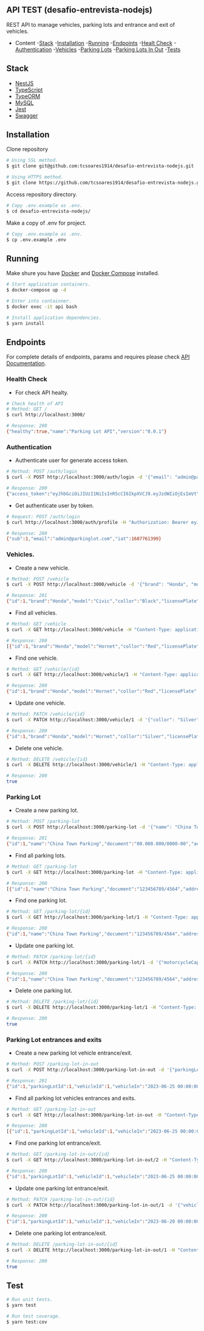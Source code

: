 ## API TEST (desafio-entrevista-nodejs)

REST API to manage vehicles, parking lots and entrance and exit of vehicles.

- Content
    -[Stack](#stack)
    -[Installation](#installation)
    -[Running](#running)
    -[Endpoints](#endpoints)
        -[Healt Check](#health-check)
        -[Authentication](#authentication)
        -[Vehicles](#vehicles)
        -[Parking Lots](#parking-lot)
        -[Parking Lots In Out](#parking-lot-in-out)
    -[Tests](#tests)

## Stack <a name="stack"></a>

* [NestJS](https://github.com/nestjs/nest)
* [TypeScript](https://github.com/nestjs/nest)
* [TypeORM](https://typeorm.io/)
* [MySQL](https://www.mysql.com/)
* [Jest](https://jestjs.io/)
* [Swagger](https://swagger.io/)

## Installation <a name="installation"></a>

Clone repository

```bash
# Using SSL method.
$ git clone git@github.com:tcsoares1914/desafio-entrevista-nodejs.git

# Using HTTPS method.
$ git clone https://github.com/tcsoares1914/desafio-entrevista-nodejs.git
```

Access repository directory.

```bash
# Copy .env.example as .env.
$ cd desafio-entrevista-nodejs/
```

Make a copy of .env for project.

```bash
# Copy .env.example as .env.
$ cp .env.example .env
```

## Running <a name="running"></a>

Make shure you have [Docker](https://docs.docker.com/engine/install/) and [Docker Compose](https://docs.docker.com/compose/install/) installed.

```bash
# Start application containers.
$ docker-compose up -d
```

```bash
# Enter into containner.
$ docker exec -it api bash

# Install application dependencies.
$ yarn install
```

## Endpoints <a name="endpoints"></a>

For complete details of endpoints, params and requires please check [API Documentation](http://localhost:3000/swagger).

### Health Check <a name="health-check"></a>

* For check API healty.

```bash
# Check health of API
# Method: GET /
$ curl http://localhost:3000/

# Response: 200
{"healthy":true,"name":"Parking Lot API","version":"0.0.1"}
```

### Authentication <a name="authentication"></a>

* Authenticate user for generate access token.

```bash
# Method: POST /auth/login
$ curl -X POST http://localhost:3000/auth/login -d '{"email": "admin@parkinglot.com", "password": "password"}' -H "Content-Type: application/json"

# Response: 200
{"access_token":"eyJhbGciOiJIUzI1NiIsInR5cCI6IkpXVCJ9.eyJzdWIiOjEsImVtYWlsIjoiYWRtaW5AcGFya2luZ2xvdC5jb20iLCJpYXQiOjE2ODc3NjEzOTl9.my4MLXefPrCHYhkjGEtIcpcyKzbgKoEEk3UJ9vu5_UM"}
```

* Get authenticate user by token.

```bash
# Request: POST /auth/login
$ curl http://localhost:3000/auth/profile -H "Authorization: Bearer eyJhbGciOiJIUzI1NiIsInR5cCI6IkpXVCJ9.eyJzdWIiOjEsImVtYWlsIjoiYWRtaW5AcGFya2luZ2xvdC5jb20iLCJpYXQiOjE2ODc3NjEzOTl9.my4MLXefPrCHYhkjGEtIcpcyKzbgKoEEk3UJ9vu5_UM"

# Response: 200
{"sub":1,"email":"admin@parkinglot.com","iat":1687761399}
```

### Vehicles. <a name="vehicles"></a>

* Create a new vehicle.

```bash
# Method: POST /vehicle
$ curl -X POST http://localhost:3000/vehicle -d '{"brand": "Honda", "model": "Civic", "collor": "Black", "licensePlate": "AAA 0000", "type": "Car"}' -H "Content-Type: application/json" -H "Authorization: Bearer eyJhbGciOiJIUzI1NiIsInR5cCI6IkpXVCJ9.eyJzdWIiOjEsImVtYWlsIjoiYWRtaW5AcGFya2luZ2xvdC5jb20iLCJpYXQiOjE2ODc3NjEzOTl9.my4MLXefPrCHYhkjGEtIcpcyKzbgKoEEk3UJ9vu5_UM"

# Response: 201
{"id":1,"brand":"Honda","model":"Civic","collor":"Black","licensePlate":"AAA 0000","type":"Car","createdAt":"2023-06-26T06:53:25.392Z","updatedAt":"2023-06-26T06:53:25.392Z"}
```

* Find all vehicles.

```bash
# Method: GET /vehicle
$ curl -X GET http://localhost:3000/vehicle -H "Content-Type: application/json" -H "Authorization: Bearer eyJhbGciOiJIUzI1NiIsInR5cCI6IkpXVCJ9.eyJzdWIiOjEsImVtYWlsIjoiYWRtaW5AcGFya2luZ2xvdC5jb20iLCJpYXQiOjE2ODc3NjEzOTl9.my4MLXefPrCHYhkjGEtIcpcyKzbgKoEEk3UJ9vu5_UM"

# Response: 200
[{"id":1,"brand":"Honda","model":"Hornet","collor":"Red","licensePlate":"CCC 1212","type":"Motorcycle","createdAt":"2023-06-26T04:44:57.155Z","updatedAt":"2023-06-26T04:44:57.155Z"}]
```

* Find one vehicle.

```bash
# Method: GET /vehicle/{id}
$ curl -X GET http://localhost:3000/vehicle/1 -H "Content-Type: application/json" -H "Authorization: Bearer eyJhbGciOiJIUzI1NiIsInR5cCI6IkpXVCJ9.eyJzdWIiOjEsImVtYWlsIjoiYWRtaW5AcGFya2luZ2xvdC5jb20iLCJpYXQiOjE2ODc3NjEzOTl9.my4MLXefPrCHYhkjGEtIcpcyKzbgKoEEk3UJ9vu5_UM"

# Response: 200
{"id":1,"brand":"Honda","model":"Hornet","collor":"Red","licensePlate":"CCC 1212","type":"Motorcycle","createdAt":"2023-06-26T04:44:57.155Z","updatedAt":"2023-06-26T04:44:57.155Z"}
```

* Update one vehicle.

```bash
# Method: PATCH /vehicle/{id}
$ curl -X PATCH http://localhost:3000/vehicle/1 -d '{"collor": "Silver"}' -H "Content-Type: application/json" -H "Authorization: Bearer eyJhbGciOiJIUzI1NiIsInR5cCI6IkpXVCJ9.eyJzdWIiOjEsImVtYWlsIjoiYWRtaW5AcGFya2luZ2xvdC5jb20iLCJpYXQiOjE2ODc3NjEzOTl9.my4MLXefPrCHYhkjGEtIcpcyKzbgKoEEk3UJ9vu5_UM"

# Response: 200
{"id":1,"brand":"Honda","model":"Hornet","collor":"Silver","licensePlate":"CCC 1212","type":"Motorcycle","createdAt":"2023-06-26T04:44:57.155Z","updatedAt":"2023-06-26T04:44:57.155Z"}
```

* Delete one vehicle.

```bash
# Method: DELETE /vehicle/{id}
$ curl -X DELETE http://localhost:3000/vehicle/1 -H "Content-Type: application/json" -H "Authorization: Bearer eyJhbGciOiJIUzI1NiIsInR5cCI6IkpXVCJ9.eyJzdWIiOjEsImVtYWlsIjoiYWRtaW5AcGFya2luZ2xvdC5jb20iLCJpYXQiOjE2ODc3NjEzOTl9.my4MLXefPrCHYhkjGEtIcpcyKzbgKoEEk3UJ9vu5_UM"

# Response: 200
true
```

### Parking Lot <a name="parking-lot"></a>

* Create a new parking lot.

```bash
# Method: POST /parking-lot
$ curl -X POST http://localhost:3000/parking-lot -d '{"name": "China Town Parking", "document": "00.000.000/0000-00", "address": "Rua das Casas, 42, Centro - Rio de Janeiro", "phone": "2190009090", "motorcycleCapacity": 10, "carCapacity": 20}' -H "Content-Type: application/json" -H "Authorization: Bearer eyJhbGciOiJIUzI1NiIsInR5cCI6IkpXVCJ9.eyJzdWIiOjEsImVtYWlsIjoiYWRtaW5AcGFya2luZ2xvdC5jb20iLCJpYXQiOjE2ODc3NjEzOTl9.my4MLXefPrCHYhkjGEtIcpcyKzbgKoEEk3UJ9vu5_UM"

# Response: 201
{"id":1,"name":"China Town Parking","document":"00.000.000/0000-00","address":"Rua das Casas, 42, Centro - Rio de Janeiro","phone":"2190009090","motorcycleCapacity":10,"carCapacity":20,"createdAt":"2023-06-26T07:16:15.767Z","updatedAt":"2023-06-26T07:16:15.767Z"}
```

* Find all parking lots.

```bash
# Method: GET /parking-lot
$ curl -X GET http://localhost:3000/parking-lot -H "Content-Type: application/json" -H "Authorization: Bearer eyJhbGciOiJIUzI1NiIsInR5cCI6IkpXVCJ9.eyJzdWIiOjEsImVtYWlsIjoiYWRtaW5AcGFya2luZ2xvdC5jb20iLCJpYXQiOjE2ODc3NjEzOTl9.my4MLXefPrCHYhkjGEtIcpcyKzbgKoEEk3UJ9vu5_UM"

# Response: 200
[{"id":1,"name":"China Town Parking","document":"123456789/4564","address":"Endereco","phone":"11989898989","motorcycleCapacity":15,"carCapacity":10,"createdAt":"2023-06-26T05:25:31.417Z","updatedAt":"2023-06-26T05:25:31.417Z"}]
```

* Find one parking lot.

```bash
# Method: GET /parking-lot/{id}
$ curl -X GET http://localhost:3000/parking-lot/1 -H "Content-Type: application/json" -H "Authorization: Bearer eyJhbGciOiJIUzI1NiIsInR5cCI6IkpXVCJ9.eyJzdWIiOjEsImVtYWlsIjoiYWRtaW5AcGFya2luZ2xvdC5jb20iLCJpYXQiOjE2ODc3NjEzOTl9.my4MLXefPrCHYhkjGEtIcpcyKzbgKoEEk3UJ9vu5_UM"

# Response: 200
{"id":1,"name":"China Town Parking","document":"123456789/4564","address":"Endereco","phone":"11989898989","motorcycleCapacity":15,"carCapacity":10,"createdAt":"2023-06-26T05:25:31.417Z","updatedAt":"2023-06-26T05:25:31.417Z"}
```

* Update one parking lot.

```bash
# Method: PATCH /parking-lot/{id}
$ curl -X PATCH http://localhost:3000/parking-lot/1 -d '{"motorcycleCapacity": 15, "carCapacity": 25}' -H "Content-Type: application/json" -H "Authorization: Bearer eyJhbGciOiJIUzI1NiIsInR5cCI6IkpXVCJ9.eyJzdWIiOjEsImVtYWlsIjoiYWRtaW5AcGFya2luZ2xvdC5jb20iLCJpYXQiOjE2ODc3NjEzOTl9.my4MLXefPrCHYhkjGEtIcpcyKzbgKoEEk3UJ9vu5_UM"

# Response: 200
{"id":1,"name":"China Town Parking","document":"123456789/4564","address":"Endereco","phone":"11989898989","motorcycleCapacity":15,"carCapacity":25,"createdAt":"2023-06-26T05:25:31.417Z","updatedAt":"2023-06-26T05:25:31.417Z"}
```

* Delete one parking lot.

```bash
# Method: DELETE /parking-lot/{id}
$ curl -X DELETE http://localhost:3000/parking-lot/1 -H "Content-Type: application/json" -H "Authorization: Bearer eyJhbGciOiJIUzI1NiIsInR5cCI6IkpXVCJ9.eyJzdWIiOjEsImVtYWlsIjoiYWRtaW5AcGFya2luZ2xvdC5jb20iLCJpYXQiOjE2ODc3NjEzOTl9.my4MLXefPrCHYhkjGEtIcpcyKzbgKoEEk3UJ9vu5_UM"

# Response: 200
true
```

### Parking Lot entrances and exits <a name="parking-lot-in-out"></a>

* Create a new parking lot vehicle entrance/exit.

```bash
# Method: POST /parking-lot-in-out
$ curl -X POST http://localhost:3000/parking-lot-in-out -d '{"parkingLotId": 1, "vehicleId": 1, "vehicleIn": "2023-06-25 00:00:00"}' -H "Content-Type: application/json" -H "Authorization: Bearer eyJhbGciOiJIUzI1NiIsInR5cCI6IkpXVCJ9.eyJzdWIiOjEsImVtYWlsIjoiYWRtaW5AcGFya2luZ2xvdC5jb20iLCJpYXQiOjE2ODc3NjEzOTl9.my4MLXefPrCHYhkjGEtIcpcyKzbgKoEEk3UJ9vu5_UM"

# Response: 201
{"id":1,"parkingLotId":1,"vehicleId":1,"vehicleIn":"2023-06-25 00:00:00","vehicleOut":null,"createdAt":"2023-06-26T07:31:07.358Z","updatedAt":"2023-06-26T07:31:07.358Z"}
```

* Find all parking lot vehicles entrances and exits.

```bash
# Method: GET /parking-lot-in-out
$ curl -X GET http://localhost:3000/parking-lot-in-out -H "Content-Type: application/json" -H "Authorization: Bearer eyJhbGciOiJIUzI1NiIsInR5cCI6IkpXVCJ9.eyJzdWIiOjEsImVtYWlsIjoiYWRtaW5AcGFya2luZ2xvdC5jb20iLCJpYXQiOjE2ODc3NjEzOTl9.my4MLXefPrCHYhkjGEtIcpcyKzbgKoEEk3UJ9vu5_UM"

# Response: 200
[{"id":1,"parkingLotId":1,"vehicleId":1,"vehicleIn":"2023-06-25 00:00:00","vehicleOut":null,"createdAt":"2023-06-26T07:31:07.358Z","updatedAt":"2023-06-26T07:31:07.358Z"}]
```

* Find one parking lot entrance/exit.

```bash
# Method: GET /parking-lot-in-out/{id}
$ curl -X GET http://localhost:3000/parking-lot-in-out/2 -H "Content-Type: application/json" -H "Authorization: Bearer eyJhbGciOiJIUzI1NiIsInR5cCI6IkpXVCJ9.eyJzdWIiOjEsImVtYWlsIjoiYWRtaW5AcGFya2luZ2xvdC5jb20iLCJpYXQiOjE2ODc3NjEzOTl9.my4MLXefPrCHYhkjGEtIcpcyKzbgKoEEk3UJ9vu5_UM"

# Response: 200
{"id":1,"parkingLotId":1,"vehicleId":1,"vehicleIn":"2023-06-25 00:00:00","vehicleOut":null,"createdAt":"2023-06-26T07:31:07.358Z","updatedAt":"2023-06-26T07:31:07.358Z"}
```

* Update one parking lot entrance/exit.

```bash
# Method: PATCH /parking-lot-in-out/{id}
$ curl -X PATCH http://localhost:3000/parking-lot-in-out/1 -d '{"vehicleOut": "2023-06-25 01:15:00"}' -H "Content-Type: application/json" -H "Authorization: Bearer eyJhbGciOiJIUzI1NiIsInR5cCI6IkpXVCJ9.eyJzdWIiOjEsImVtYWlsIjoiYWRtaW5AcGFya2luZ2xvdC5jb20iLCJpYXQiOjE2ODc3NjEzOTl9.my4MLXefPrCHYhkjGEtIcpcyKzbgKoEEk3UJ9vu5_UM"

# Response: 200
{"id":1,"parkingLotId":1,"vehicleId":1,"vehicleIn":"2023-06-20 00:00:00","vehicleOut":"2023-06-25 01:15:00","createdAt":"2023-06-26T07:30:52.413Z","updatedAt":"2023-06-26T07:30:52.413Z"}
```

* Delete one parking lot entrance/exit.

```bash
# Method: DELETE /parking-lot-in-out/{id}
$ curl -X DELETE http://localhost:3000/parking-lot-in-out/1 -H "Content-Type: application/json" -H "Authorization: Bearer eyJhbGciOiJIUzI1NiIsInR5cCI6IkpXVCJ9.eyJzdWIiOjEsImVtYWlsIjoiYWRtaW5AcGFya2luZ2xvdC5jb20iLCJpYXQiOjE2ODc3NjEzOTl9.my4MLXefPrCHYhkjGEtIcpcyKzbgKoEEk3UJ9vu5_UM"

# Response: 200
true
```

## Test <a name="tests"></a>

```bash
# Run unit tests.
$ yarn test

# Run test coverage.
$ yarn test:cov
